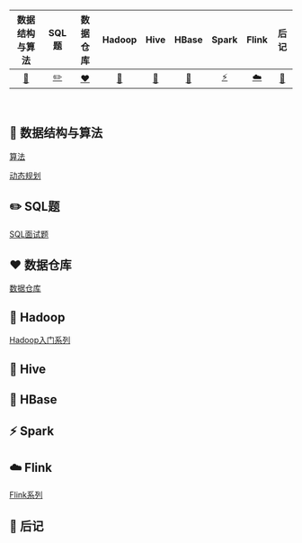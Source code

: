 <br>

| 数据结构与算法 | SQL题 | 数据仓库 | Hadoop | Hive |  HBase  | Spark | Flink | 后记|
| :------------------------: | :------------------------------: | :--------------------: | :--------------------: | :----------------------------------: | :----------------------: | :----------------------: | :--------------------------: | :----------------------------------: |
| [:art:](#art-数据结构与算法) | [:pencil2:](#pencil2-SQL题) | [:heart:](#heart-数据仓库) | [:elephant:](#elephant-Hadoop) | [:honeybee:](#honeybee-Hive) | [:dolphin:](#dolphin-HBase) | [:zap:](#zap-Spark) |   [:cloud:](#cloud-Flink)   |  [:memo:](#memo-后记)|

<br>

## :art: 数据结构与算法

[算法](notes/算法/算法目录.md)

[动态规划](notes/算法/动态规划/动态规划目录.md)

## :pencil2: SQL题
[SQL面试题](notes/SQL题/0.SQL题目录.md)

## :heart: 数据仓库

[数据仓库](notes/数据仓库/0.数据仓库目录.md)

## :elephant: Hadoop

[Hadoop入门系列](notes/Hadoop/Hadoop目录.md)

## :honeybee: Hive

## :dolphin: HBase

## :zap: Spark

## :cloud: Flink

[Flink系列](notes/Flink/0.Flink目录.md)

## :memo: 后记
